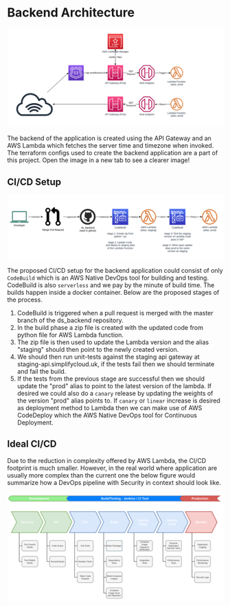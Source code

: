 # Backend Architecture

![Architecture](/Backend.png?raw=true "Backend Architecture")

The backend of the application is created using the API Gateway and an AWS Lambda which fetches the server time and timezone when invoked. The terraform configs used to create the backend application are a part of this project. Open the image in a new tab to see a clearer image!


## CI/CD Setup 
![CI/CD Setup](/cicd_setup.png?raw=true "CI/CD Setup")

The proposed CI/CD setup for the backend application could consist of only `CodeBuild` which is an AWS Native DevOps tool for building and testing. CodeBuild is also `serverless` and we pay by the minute of build time. The builds happen inside a docker container. Below are the proposed stages of the process.

1. CodeBuild is triggered when a pull request is merged with the master branch of the ds_backend repository. 
2. In the build phase a zip file is created with the updated code from python file for AWS Lambda function. 
3. The zip file is then used to update the Lambda version and the alias "staging" should then point to the newly created version. 
4. We should then run unit-tests against the staging api gateway at staging-api.simplifycloud.uk, if the tests fail then we should terminate and fail the build.
5. If the tests from the previous stage are successful then we should update the "prod" alias to point to the latest version of the lambda. If desired we could also do a `canary` release by updating the weights of the version "prod" alias points to. If `canary` or `linear` increase is desired as deployment method to Lambda then we can make use of AWS CodeDeploy which the AWS Native DevOps tool for Continuous Deployment.

## Ideal CI/CD
Due to the reduction in complexity offered by AWS Lambda, the CI/CD footprint is much smaller. However, in the real world where application are usually more complex than the current one the below figure would summarize how a DevOps pipeline with Security in context should look like.

![Ideal CI/CD Setup](/DevOps_Internal_Stages.png?raw=true "Ideal CI/CD Setup")